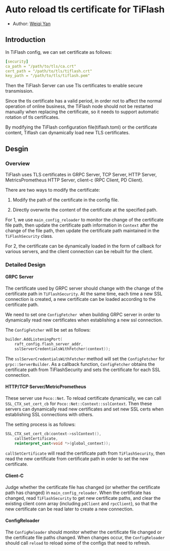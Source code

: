 # Auto reload tls certificate for TiFlash

- Author: [Weiqi Yan](https://github.com/ywqzzy)

## Introduction

In TiFlash config, we can set certificate as follows:
```YAML
[security]
ca_path = "/path/to/tls/ca.crt"
cert_path = "/path/to/tls/tiflash.crt"
key_path = "/path/to/tls/tiflash.pem"
```
Then the TiFlash Server can use Tls certificates to enable secure transmission.

Since the tls certificate has a valid period, in order not to affect the normal operation of online business, the TiFlash node should not be restarted manually when replacing the certificate, so it needs to support automatic rotation of tls certificates.

By modifying the TiFlash configuration file(tiflash.toml) or the certificate content, Tiflash can dynamically load new TLS certificates.

## Desgin

### Overview

TiFlash uses TLS certificates in GRPC Server, TCP Server, HTTP Server, MetricsPrometheus HTTP Server, client-c (RPC Client, PD Client).

There are two ways to modify the certificate:

1. Modify the path of the certificate in the config file.

2. Directly overwrite the content of the certificate at the specified path.

For 1, we use `main_config_reloader` to monitor the change of the certificate file path, then update the certificate path information in `Context` after the change of the file path, then update the certificate path maintained in the `TiFlashSecurity` class.

For 2, the certificate can be dynamically loaded in the form of callback for various servers, and the client connection can be rebuilt for the client.

### Detailed Design

#### GRPC Server

The certificate used by GRPC server should change with the change of the certificate path in `TiFlashSecurity`.
At the same time, each time a new SSL connection is created, a new certificate can be loaded according to the certificate path.

We need to set one `ConfigFetcher `when building GRPC server in order to dynamically read new certificates when establishing a new ssl connection.

The `ConfigFetcher` will be set as follows:

```C++
builder.AddListeningPort(
    raft_config.flash_server_addr,
    sslServerCredentialsWithFetcher(context));
```

The `sslServerCredentialsWithFetcher` method will set the `ConfigFetcher` for `grpc::ServerBuilder`. As a callback function, `ConfigFetcher` obtains the certificate path from TiFlashSecurity and sets the certificate for each SSL connection.

#### HTTP/TCP Server/MetricPrometheus

These server use `Poco::Net`. To reload certificate dynamically, we can call `SSL_CTX_set_cert_cb` for `Poco::Net::Context::sslContext`. Then these servers can dynamically read new certificates and set new SSL certs when establishing SSL connections with others.

The setting process is as follows:

```C++
SSL_CTX_set_cert_cb(context->sslContext(), 
    callSetCertificate, 
    reinterpret_cast<void *>(global_context));
```

`callSetCertificate` will read the certificate path from `TiFlashSecurity`, then read the new certificate from certificate path in order to set the new certificate.

#### Client-C

Judge whether the certificate file has changed (or whether the certificate path has changed) in `main_config_reloader`. When the certificate has changed, read `TiFlashSecurity` to get new certificate paths, and clear the existing client conn array (including `pdClient` and `rpcClient`), so that the new certificate can be read later to create a new connection.

#### ConfigReloader

The `ConfigReloader` should monitor whether the certificate file changed or the certificate file paths changed. When changes occur, the `ConfigReloader` should call `reload` to reload some of the configs that need to refresh. 

